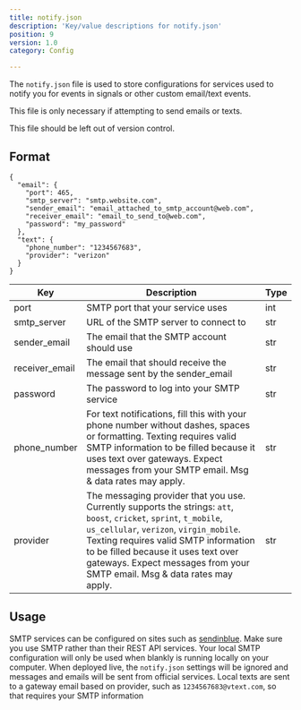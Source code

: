 ```yaml
---
title: notify.json
description: 'Key/value descriptions for notify.json'
position: 9
version: 1.0
category: Config

---
```


The `notify.json` file is used to store configurations for services used to notify you for events in signals or other custom email/text events.

This file is only necessary if attempting to send emails or texts. 

This file should be left out of version control.

## Format

```json[notify.json]
{
  "email": {
    "port": 465,
    "smtp_server": "smtp.website.com",
    "sender_email": "email_attached_to_smtp_account@web.com",
    "receiver_email": "email_to_send_to@web.com",
    "password": "my_password"
  },
  "text": {
    "phone_number": "1234567683",
    "provider": "verizon"
  }
}
```

| Key            | Description                                                  | Type |
| -------------- | ------------------------------------------------------------ | ---- |
| port           | SMTP port that your service uses                             | int  |
| smtp_server    | URL of the SMTP server to connect to                         | str  |
| sender_email   | The email that the SMTP account should use                   | str  |
| receiver_email | The email that should receive the message sent by the sender_email | str  |
| password       | The password to log into your SMTP service                   | str  |
| phone_number   | For text notifications, fill this with your phone number without dashes, spaces or formatting. Texting requires valid SMTP information to be filled because it uses text over gateways. Expect messages from your SMTP email. Msg & data rates may apply. | str  |
| provider       | The messaging provider that you use. Currently supports the strings: `att`, `boost`, `cricket`, `sprint`, `t_mobile`, `us_cellular`, `verizon`, `virgin_mobile`. Texting requires valid SMTP information to be filled because it uses text over gateways. Expect messages from your SMTP email. Msg & data rates may apply. | str  |

## Usage

SMTP services can be configured on sites such as [sendinblue](https://www.sendinblue.com). Make sure you use SMTP rather than their REST API services. Your local SMTP configuration will only be used when blankly is running locally on your computer. When deployed live, the `notify.json` settings will be ignored and messages and emails will be sent from official services. Local texts are sent to a gateway email based on provider, such as  `1234567683@vtext.com`, so that requires your SMTP information

